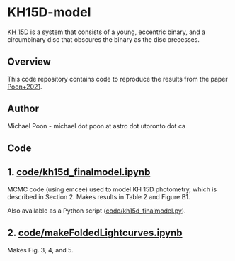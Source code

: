 #  KH15D-model

[KH 15D](https://en.wikipedia.org/wiki/KH_15D) is a system that consists of a young, eccentric binary, and a circumbinary disc that obscures the binary as the disc precesses.

##  Overview

This code repository contains code to reproduce the results from the paper [Poon+2021](https://ui.adsabs.harvard.edu/abs/2021MNRAS.503.1599P/abstract).

##  Author

Michael Poon - michael dot poon at astro dot utoronto dot ca

## Code

## 1. [code/kh15d_finalmodel.ipynb](code/kh15d_finalmodel.ipynb) 

MCMC code (using emcee) used to model KH 15D photometry, which is described in Section 2. Makes results in Table 2 and Figure B1. 

Also available as a Python script ([code/kh15d_finalmodel.py](code/kh15d_finalmodel.py)).

## 2. [code/makeFoldedLightcurves.ipynb](code/makeFoldedLightcurves.ipynb) 

Makes Fig. 3, 4, and 5.
